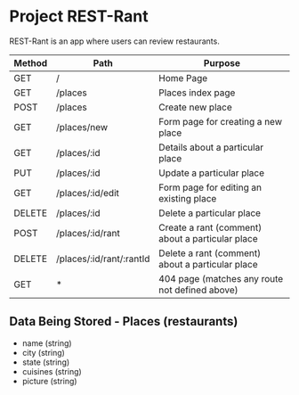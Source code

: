# Project REST-Rant

REST-Rant is an app where users can review restaurants.



| Method |   Path                   |   Purpose                                        |
|--------|--------------------------|--------------------------------------------------|
|GET     | /                        | Home Page                                        |
|GET     | /places                  | Places index page                                |
|POST    | /places                  | Create new place                                 |
|GET     | /places/new              | Form page for creating a new place               |
|GET     | /places/:id              | Details about a particular place                 |
|PUT     | /places/:id              | Update a particular place                        |
|GET     | /places/:id/edit         | Form page for editing an existing place          |
|DELETE  | /places/:id              | Delete a particular place                        |
|POST    | /places/:id/rant         | Create a rant (comment) about a particular place |
|DELETE  | /places/:id/rant/:rantId | Delete a rant (comment) about a particular place |
|GET     | *                        | 404 page (matches any route not defined above)   |


## Data Being Stored - Places (restaurants)

- name (string)
- city (string)
- state (string)
- cuisines (string)
- picture (string)